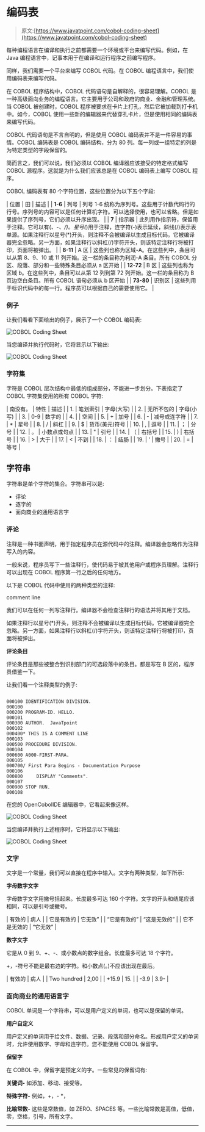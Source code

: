 # 编码表

> 原文:[https://www.javatpoint.com/cobol-coding-sheet](https://www.javatpoint.com/cobol-coding-sheet)

每种编程语言在编译和执行之前都需要一个环境或平台来编写代码。例如，在 Java 编程语言中，记事本用于在编译和运行程序之前编写程序。

同样，我们需要一个平台来编写 COBOL 代码。在 COBOL 编程语言中，我们使用编码表来编写代码。

在 COBOL 程序结构中，COBOL 代码语句是自解释的，很容易理解。COBOL 是一种高级面向业务的编程语言。它主要用于公司和政府的商业、金融和管理系统。当 COBOL 被创建时，COBOL 程序被要求在卡片上打孔，然后它被加载到打卡机中。如今，COBOL 使用一些新的编辑器来代替穿孔卡片，但是使用相同的编码表来编写代码。

COBOL 代码语句是不言自明的，但是使用 COBOL 编码表并不是一件容易的事情。COBOL 编码表是 COBOL 编码结构，分为 80 列。每一列或一组特定的列是为特定类型的字段保留的。

简而言之，我们可以说，我们必须以 COBOL 编译器应该接受的特定格式编写 COBOL 源程序。这就是为什么我们应该总是在 COBOL 编码表上编写 COBOL 程序。

COBOL 编码表有 80 个字符位置，这些位置分为以下五个字段:

| 位置 | 田 | 描述 |
| **1-6** | 列号 | 列号 1-6 统称为序列号。这些用于计数代码行的行号。序列号的内容可以是任何计算机字符。可以选择使用，也可以省略。但是如果提供了序列号，它们必须以升序出现。 |
| **7** | 指示器 | 此列用作指示符，保留用于注释。它可以有(*、-、/)。星号(*)用于注释，连字符(-)表示延续，斜线(/)表示表单源。如果注释行以星号(*)开头，则注释不会被编译以生成目标代码。它被编译器完全忽略。另一方面，如果注释行以斜杠(/)字符开头，则该特定注释行将被打印，页面将被弹出。 |
| **8-11** | A 区 | 这些列也称为区域-A。在这些列中，条目可以从第 8、9、10 或 11 列开始。这一栏的条目称为利润-A 条目。所有 COBOL 分区、段落、部分和一些特殊条目必须从 a 区开始 |
| **12-72** | B 区 | 这些列也称为区域 b。在这些列中，条目可以从第 12 列到第 72 列开始。这一栏的条目称为 B 页边空白条目。所有 COBOL 语句必须从 b 区开始 |
| **73-80** | 识别区 | 这些列用于标识代码中的每一行。程序员可以根据自己的需要使用它。 |

### 例子

让我们看看下面给出的例子，展示了一个 COBOL 编码表:

![COBOL Coding Sheet](../Images/bb442fe102b0be4ae5083d1d0ce8a95a.png)

当您编译并执行代码时，它将显示以下输出:

![COBOL Coding Sheet](../Images/16b4b3ad2a584d5d11f65bd4e1627964.png)

### 字符集

字符是 COBOL 层次结构中最低的组成部分，不能进一步划分。下表指定了 COBOL 字符集使用的所有 COBOL 字符:

| 南没有。 | 特性 | 描述 |
| 1. | 笔划索引 | 字母(大写) |
| 2. | 无所不包的 | 字母(小写) |
| 3. | 0-9 | 数字的 |
| 4. |  | 空间 |
| 5. | + | 加号 |
| 6. | - | 减号或连字符 |
| 7. | * | 星号 |
| 8. | / | 斜杠 |
| 9. | $ | 货币(美元)符号 |
| 10. | , | 逗号 |
| 11. | ； | 分号 |
| 12. | 。 | 小数点或句点 |
| 13. | " | 引号 |
| 14. | （ | 右括号 |
| 15. | ) | 右括号 |
| 16. | > | 大于 |
| 17. | < | 不到 |
| 18. | ： | 结肠 |
| 19. | ' | 撇号 |
| 20. | = | 等号 |

## 字符串

字符串是单个字符的集合。字符串可以是:

*   评论
*   逐字的
*   面向商业的通用语言字

### 评论

注释是一种书面声明，用于指定程序员在源代码中的注释。编译器会忽略作为注释写入的内容。

一般来说，程序员写下一些注释行，使代码易于被其他用户或程序员理解。注释行可以出现在 COBOL 程序第一行之后的任何地方。

以下是 COBOL 代码中使用的两种类型的注释:

comment line

我们可以在任何一列写注释行。编译器不会检查注释行的语法并将其用于文档。

如果注释行以星号(*)开头，则注释不会被编译以生成目标代码。它被编译器完全忽略。另一方面，如果注释行以斜杠(/)字符开头，则该特定注释行将被打印，页面将被弹出。

**评论条目**

评论条目是那些被整合到识别部门的可选段落中的条目。都是写在 B 区的，程序员借鉴一下。

让我们看一个注释类型的例子:

```

000100 IDENTIFICATION DIVISION.                                         000100
000200 PROGRAM-ID. HELLO.                                               000101
000300 AUTHOR.  JavaTpoint                                              000102
000400* THIS IS A COMMENT LINE                                          000103
000500 PROCEDURE DIVISION.                                              000104
000600 A000-FIRST-PARA.                                                 000105
000700/ First Para Begins - Documentation Purpose                       000106
000800     DISPLAY "Comments".                                          000107
000900 STOP RUN.                                                        000108

```

在您的 OpenCobolIDE 编辑器中，它看起来像这样。

![COBOL Coding Sheet](../Images/d69a8a8e0ade4a003da905a4b9b14a2c.png)

当您编译并执行上述程序时，它将显示以下输出:

![COBOL Coding Sheet](../Images/8fb78eea9ae1a4a684c8421ccaa910db.png)

### 文字

文字是一个常量，我们可以直接在程序中输入。文字有两种类型，如下所示:

**字母数字文字**

字母数字文字用撇号括起来。长度最多可达 160 个字符。文字的开头和结尾应该相同，可以是引号或撇号。

| 有效的 | 病人 |
| 它是有效的 | 它无效” |
| “它是有效的” | “这是无效的” |
| 它不是无效的 | “它无效” |

**数字文字**

它是从 0 到 9、+、-、或小数点的数字组合。长度最多可达 18 个字符。

+，-符号不能是最右边的字符。和小数点(。)不应该出现在最后。

| 有效的 | 病人 |
| Two hundred | 2,00 |
| +15.9 | 15. |
| -3.9 | 3.9- |

### 面向商业的通用语言字

COBOL 单词是一个字符串，可以是用户定义的单词，也可以是保留的单词。

**用户自定义**

用户定义的单词用于给文件、数据、记录、段落和部分命名。形成用户定义的单词时，允许使用数字、字母和连字符。您不能使用 COBOL 保留字。

**保留字**

在 COBOL 中，保留字是预定义的字。一些常见的保留词有:

**关键词-** 如添加、移动、接受等。

**特殊字符-** 例如，+，- *，

**比喻常数-** 这些是常数值，如 ZERO、SPACES 等。一些比喻常数是高值，低值，零，空格，引号，所有文字。

* * *